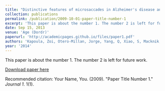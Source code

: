 ```yaml
---
title: "Distinctive features of microsaccades in Alzheimer's disease and in mild cognitive impairment."
collection: publications
permalink: /publication/2009-10-01-paper-title-number-1
excerpt: 'This paper is about the number 1. The number 2 is left for future work.'
date: Sep 15, 2013
venue: 'Age (Dordr)'
paperurl: 'http://academicpages.github.io/files/paper1.pdf'
authors: 'Kapoula, Zoi, Otero-Millan, Jorge, Yang, Q, Xiao, S, Macknik, Stephen L, Lang, A, Verny, M, Martinez-Conde, Susana'
year: '2014'
---
```

This paper is about the number 1. The number 2 is left for future work.

[Download paper here](http://academicpages.github.io/files/paper1.pdf)

Recommended citation: Your Name, You. (2009). "Paper Title Number 1." <i>Journal 1</i>. 1(1).
